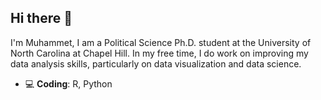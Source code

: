 Hi there 👋 
---

I'm Muhammet, I am a Political Science Ph.D. student at the University of North Carolina at Chapel Hill. In my free time, I do work on improving my data analysis skills, particularly on data visualization and data science. 

- :computer: **Coding**: R, Python

